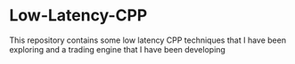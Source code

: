 # Low-Latency-CPP
This repository contains some low latency CPP techniques that I have been exploring and a trading engine that I have been developing
